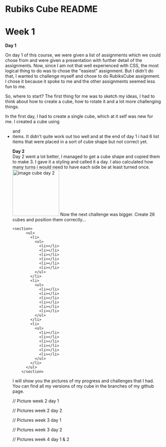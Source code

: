 # Rubiks Cube README

# Week 1

**Day 1**

On day 1 of this course, we were given a list of assignments which we could
chose from and were given a presentation with further detail of the assignments.
Now, since I am not that well experienced with CSS, the most logical thing to do
was to chose the "easiest" assignment. But I didn't do that, I wanted to challenge
myself and chose to do RubiksCube assignment. I chose it because it spoke to me and the other assignments seemed less fun to me.

So, where to start? The first thing for me was to sketch my ideas,
I had to think about how to create a cube, how to rotate it and a lot more challenging things.

In the first day, I had to create a single cube, which at it self was new for me. I created a cube using <ul> and <li> items.
It didn't quite work out too well and at the end of day 1 i had 6 list items that were placed in a sort of cube shape but not correct yet.

**Day 2**  
Day 2 went a lot better, I managed to get a cube shape and copied them to make 3. I gave it a styling and called it a day. I also calculated how many turns i would need to have each side be at least turned once.
<img src="img/cubeday2.HEIC" alt="image cube day 2" width="150px"/>
Now the next challenge was bigger. Create 26 cubes and position them correctly...

```
<section>
      <ul>
        <li>
          <ul>
            <li></li>
            <li></li>
            <li></li>
            <li></li>
            <li></li>
            <li></li>
          </ul>
        </li>
        <li>
          <ul>
            <li></li>
            <li></li>
            <li></li>
            <li></li>
            <li></li>
            <li></li>
          </ul>
        </li>
        <li>
          <ul>
            <li></li>
            <li></li>
            <li></li>
            <li></li>
            <li></li>
            <li></li>
          </ul>
        </li>
      </ul>
    </section>
```

I will show you the pictures of my progress and challenges that I had. You can find all my versions of my cube in the branches of my github page.

// Picture week 2 day 1

// Pictures week 2 day 2

// Pictures week 3 day 1

// Pictures week 3 day 2

// Pictures week 4 day 1 & 2
